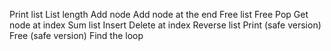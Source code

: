 Print list
List length
Add node
Add node at the end
Free list
Free
Pop
Get node at index
Sum list
Insert
Delete at index
Reverse list
Print (safe version)
Free (safe version)
Find the loop
